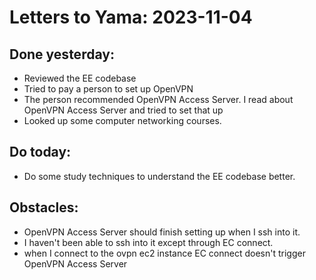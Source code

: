 # Letters to Yama: 2023-11-04

## Done yesterday:

- Reviewed the EE codebase
- Tried to pay a person to set up OpenVPN
- The person recommended OpenVPN Access Server. I read about OpenVPN Access Server and tried to set that up
- Looked up some computer networking courses.

## Do today: 

- Do some study techniques to understand the EE codebase better. 

## Obstacles:

- OpenVPN Access Server should finish setting up when I ssh into it. 
- I haven't been able to ssh into it except through EC connect. 
- when I connect to the ovpn ec2 instance  EC connect doesn't trigger OpenVPN Access Server 